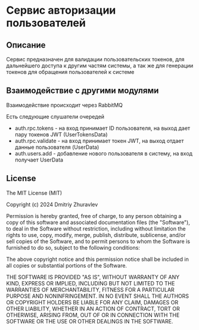 # Сервис авторизации пользователей

## Описание

Сервис предназначен для валидации пользовательских токенов, для дальнейшего доступа к другим частям системы, а так же для генерации токенов для обращения пользователей к системе

## Взаимодействие с другими модулями

Взаимодействие происходит через RabbitMQ

Есть следующие слушатели очередей
* auth.rpc.tokens - на вход принимает ID пользователя, на выход дает пару токенов JWT (UserTokensData)
* auth.rpc.validate - на вход принимает токен JWT, на выход отдает данные пользователя (UserData)
* auth.users.add - добавление нового пользователя в систему, на вход получает UserData


## License

The MIT License (MIT)

Copyright (c) 2024 Dmitriy Zhuravlev

Permission is hereby granted, free of charge, to any person obtaining a copy of this software and associated documentation files (the "Software"), to deal in the Software without restriction, including without limitation the rights to use, copy, modify, merge, publish, distribute, sublicense, and/or sell copies of the Software, and to permit persons to whom the Software is furnished to do so, subject to the following conditions:

The above copyright notice and this permission notice shall be included in all copies or substantial portions of the Software.

THE SOFTWARE IS PROVIDED "AS IS", WITHOUT WARRANTY OF ANY KIND, EXPRESS OR IMPLIED, INCLUDING BUT NOT LIMITED TO THE WARRANTIES OF MERCHANTABILITY, FITNESS FOR A PARTICULAR PURPOSE AND NONINFRINGEMENT. IN NO EVENT SHALL THE AUTHORS OR COPYRIGHT HOLDERS BE LIABLE FOR ANY CLAIM, DAMAGES OR OTHER LIABILITY, WHETHER IN AN ACTION OF CONTRACT, TORT OR OTHERWISE, ARISING FROM, OUT OF OR IN CONNECTION WITH THE SOFTWARE OR THE USE OR OTHER DEALINGS IN THE SOFTWARE.
